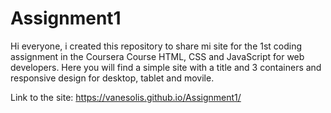 # Assignment1
Hi everyone, i created this repository to share mi site for the 1st coding assignment in the Coursera Course HTML, CSS and JavaScript for web developers.
Here you will find a simple site with a title and 3 containers and responsive design for desktop, tablet and movile.

Link to the site: https://vanesolis.github.io/Assignment1/
